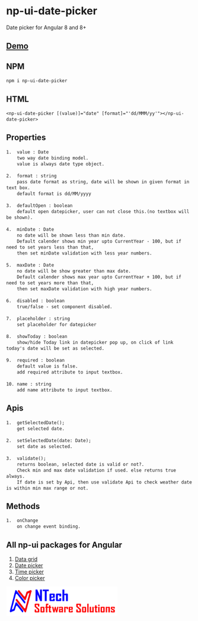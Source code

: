 # np-ui-date-picker
Date picker for Angular 8 and 8+

## [Demo](https://stackblitz.com/edit/np-ui-date-picker)

## NPM
````
npm i np-ui-date-picker
````

## HTML
````
<np-ui-date-picker [(value)]="date" [format]="'dd/MMM/yy'"></np-ui-date-picker>
````

## Properties
````
1.  value : Date
    two way date binding model.
    value is always date type object.

2.  format : string
    pass date format as string, date will be shown in given format in text box.
    default format is dd/MM/yyyy

3.  defaultOpen : boolean
    default open datepicker, user can not close this.(no textbox will be shown).

4.  minDate : Date
    no date will be shown less than min date.
    Default calender shows min year upto CurrentYear - 100, but if need to set years less than that,
    then set minDate validation with less year numbers.

5.  maxDate : Date
    no date will be show greater than max date.
    Default calender shows max year upto CurrentYear + 100, but if need to set years more than that,
    then set maxDate validation with high year numbers.

6.  disabled : boolean
    true/false - set component disabled.

7.  placeholder : string
    set placeholder for datepicker

8.  showToday : boolean
    show/hide Today link in datepicker pop up, on click of link today's date will be set as selected.

9.  required : boolean
    default value is false.
    add required attribute to input textbox.

10. name : string
    add name attribute to input textbox.
````

## Apis
````
1.  getSelectedDate();
    get selected date.

2.  setSelectedDate(date: Date);
    set date as selected.

3.  validate();
    returns boolean, selected date is valid or not?.
    Check min and max date validation if used. else returns true always.
    If date is set by Api, then use validate Api to check weather date is within min max range or not.
````

## Methods
````
1.  onChange
    on change event binding.
````

## All np-ui packages for Angular
1. [Data grid](https://www.npmjs.com/package/np-ui-data-grid)
2. [Date picker](https://www.npmjs.com/package/np-ui-date-picker)
3. [Time picker](https://www.npmjs.com/package/np-ui-time-picker)
4. [Color picker](https://www.npmjs.com/package/np-ui-color-picker)

<img src="https://raw.githubusercontent.com/NilavPatel/nilavpatel.github.io/master/images/logo-large.png" width="300" height="80">